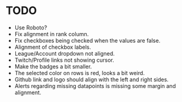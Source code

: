 # TODO

- Use Roboto?
- Fix alignment in rank column.
- Fix checkboxes being checked when the values are false.
- Alignment of checkbox labels.
- League/Account dropdown not aligned.
- Twitch/Profile links not showing cursor.
- Make the badges a bit smaller.
- The selected color on rows is red, looks a bit weird.
- Github link and logo should align with the left and right sides.
- Alerts regarding missing datapoints is missing some margin and alignment.
